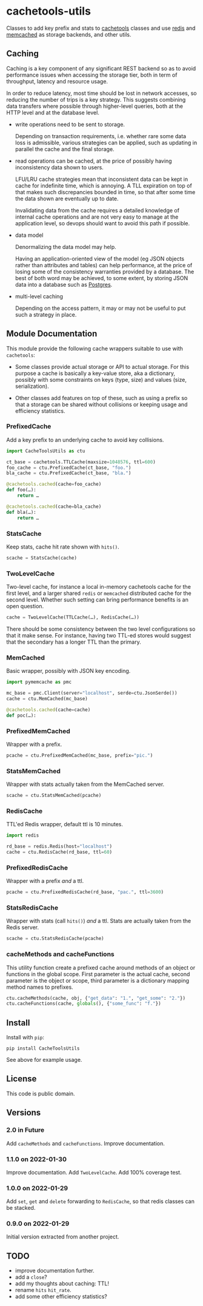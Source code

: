 # cachetools-utils

Classes to add key prefix and stats to
[cachetools](https://pypi.org/project/cachetools/) classes and use
[redis](https://redis.io/) and
[memcached](https://memcached.org/) as storage backends,
and other utils.


## Caching

Caching is a key component of any significant REST backend so as to avoid
performance issues when accessing the storage tier, both in term of throughput,
latency and resource usage.

In order to reduce latency, most time should be lost in network accesses,
so reducing the number of trips is a key strategy. This suggests combining
data transfers where possible through higher-level queries, both at the
HTTP level and at the database level.

- write operations need to be sent to storage.

  Depending on transaction requirements, i.e. whether rare some data loss is
  admissible, various strategies can be applied, such as updating in parallel
  the cache and the final storage.

- read operations can be cached, at the price of possibly having inconsistency
  data shown to users.

  LFU/LRU cache strategies mean that inconsistent data can be kept in cache
  for indefinite time, which is annoying. A TLL expiration on top of that
  makes such discrepancies bounded in time, so that after some time the data
  shown are eventually up to date.

  Invalidating data from the cache requires a detailed knowledge of internal
  cache operations and are not very easy to manage at the application level,
  so devops should want to avoid this path if possible.

- data model

  Denormalizing the data model may help.

  Having an application-oriented view of the model (eg JSON objects rather than
  attributes and tables) can help performance, at the price of losing some of
  the consistency warranties provided by a database.
  The best of both word may be achieved, to some extent, by storing JSON
  data into a database such as [Postgres](https://postgresql.org/).

- multi-level caching

  Depending on the access pattern, it may or may not be useful to put
  such a strategy in place.


## Module Documentation

This module provide the following cache wrappers suitable to use with
`cachetools`:

- Some classes provide actual storage or API to actual storage.
  For this purpose a cache is basically a key-value store, aka a dictionary,
  possibly with some constraints on keys (type, size) and values (size,
  serialization).

- Other classes add features on top of these, such as using a prefix so that
  a storage can be shared without collisions or keeping usage and efficiency
  statistics.

### PrefixedCache

Add a key prefix to an underlying cache to avoid key collisions.

```Python
import CacheToolsUtils as ctu

ct_base = cachetools.TTLCache(maxsize=1048576, ttl=600)
foo_cache = ctu.PrefixedCache(ct_base, "foo.")
bla_cache = ctu.PrefixedCache(ct_base, "bla.")

@cachetools.cached(cache=foo_cache)
def foo(…):
    return …

@cachetools.cached(cache=bla_cache)
def bla(…):
    return …
```

### StatsCache

Keep stats, cache hit rate shown with `hits()`.

```Python
scache = StatsCache(cache)
```

### TwoLevelCache

Two-level cache, for instance a local in-memory cachetools cache for the first
level, and a larger shared `redis` or `memcached` distributed cache for the
second level.
Whether such setting can bring performance benefits is an open question.

```Python
cache = TwoLevelCache(TTLCache(…), RedisCache(…))
```

There should be some consistency between the two level configurations
so that it make sense. For instance, having two TTL-ed stores would
suggest that the secondary has a longer TTL than the primary.

### MemCached

Basic wrapper, possibly with JSON key encoding.

```Python
import pymemcache as pmc

mc_base = pmc.Client(server="localhost", serde=ctu.JsonSerde())
cache = ctu.MemCached(mc_base)

@cachetools.cached(cache=cache)
def poc(…):
```

### PrefixedMemCached

Wrapper with a prefix.

```Python
pcache = ctu.PrefixedMemCached(mc_base, prefix="pic.")
```

### StatsMemCached

Wrapper with stats actually taken from the MemCached server.

```Python
scache = ctu.StatsMemCached(pcache)
```

### RedisCache

TTL'ed Redis wrapper, default ttl is 10 minutes.

```Python
import redis

rd_base = redis.Redis(host="localhost")
cache = ctu.RedisCache(rd_base, ttl=60)
```

### PrefixedRedisCache

Wrapper with a prefix *and* a ttl.

```Python
pcache = ctu.PrefixedRedisCache(rd_base, "pac.", ttl=3600)
```

### StatsRedisCache

Wrapper with stats (call `hits()`) *and* a ttl.
Stats are actually taken from the Redis server.

```Python
scache = ctu.StatsRedisCache(pcache)
```

### cacheMethods and cacheFunctions

This utility function create a prefixed cache around methods of an object
or functions in the global scope.
First parameter is the actual cache, second parameter is the object or scope,
third parameter is a dictionary mapping method names to prefixes.

```Python
ctu.cacheMethods(cache, obj, {"get_data": "1.", "get_some": "2."})
ctu.cacheFunctions(cache, globals(), {"some_func": "f."})
```


## Install

Install with `pip`:

```Shell
pip install CacheToolsUtils
```

See above for example usage.


## License

This code is public domain.


## Versions

### 2.0 in Future

Add `cacheMethods` and `cacheFunctions`.
Improve documentation.

### 1.1.0 on 2022-01-30

Improve documentation.
Add `TwoLevelCache`.
Add 100% coverage test.

### 1.0.0 on 2022-01-29

Add `set`, `get` and `delete` forwarding to `RedisCache`, so that redis
classes can be stacked.

### 0.9.0 on 2022-01-29

Initial version extracted from another project.


## TODO

- improve documentation further.
- add a `close`?
- add my thoughts about caching: TTL!
- rename `hits`  `hit_rate`.
- add some other efficiency statistics?
